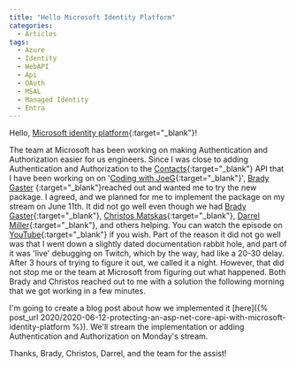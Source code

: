 ```yaml
---
title: "Hello Microsoft Identity Platform"
categories:
  - Articles
tags:
  - Azure
  - Identity
  - WebAPI
  - Api
  - OAuth
  - MSAL
  - Managed Identity
  - Entra
---
```

Hello, [Microsoft identity platform](https://docs.microsoft.com/en-us/azure/active-directory/develop/?WT.mc_id=AZ-MVP-4024623){:target="_blank"}!

The team at Microsoft has been working on making Authentication and Authorization easier for us engineers. Since I was close to adding Authentication and Authorization to the [Contacts](https://www.github.com/jguadagno/contacts){:target="_blank"} API that I have been working on on '[Coding with JoeG](https://twitch.tv/jguadagno){:target="_blank"}', [Brady Gaster](https://www.bradygaster.com/) {:target="_blank"}reached out and wanted me to try the new package. I agreed, and we planned for me to implement the package on my stream on June 11th.  It did not go well even though we had [Brady Gaster](https://www.bradygaster.com/){:target="_blank"}, [Christos Matskas](https://cmatskas.com/){:target="_blank"}, [Darrel Miller](bizcoder.com){:target="_blank"}, and others helping. You can watch the episode on [YouTube](https://youtu.be/xy1t3EaHOdc){:target="_blank"} if you wish. Part of the reason it did not go well was that I went down a slightly dated documentation rabbit hole, and part of it was 'live' debugging on Twitch, which by the way, had like a 20-30 delay. After 3 hours of trying to figure it out, we called it a night.  However, that did not stop me or the team at Microsoft from figuring out what happened. Both Brady and Christos reached out to me with a solution the following morning that we got working in a few minutes.

I'm going to create a blog post about how we implemented it [here]({% post_url 2020/2020-06-12-protecting-an-asp-net-core-api-with-microsoft-identity-platform %}).  We'll stream the implementation or adding Authentication and Authorization on Monday's stream.

Thanks, Brady, Christos, Darrel, and the team for the assist!
